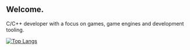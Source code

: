 ## Welcome.

C/C++ developer with a focus on games, game engines and development tooling.

[![Top Langs](https://github-readme-stats.vercel.app/api/top-langs/?username=FlyMandi&langs_count=8)](https://github.com/anuraghazra/github-readme-stats)
